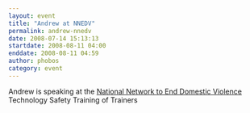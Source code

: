 ```yaml
---
layout: event
title: "Andrew at NNEDV"
permalink: andrew-nnedv
date: 2008-07-14 15:13:13
startdate: 2008-08-11 04:00
enddate: 2008-08-11 04:59
author: phobos
category: event
---
```


Andrew is speaking at the [National Network to End Domestic Violence](http://www.nnedv.org/) Technology Safety Training of Trainers
